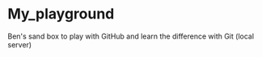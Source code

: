 # My_playground
Ben's sand box to play with GitHub and learn the difference with Git (local server)
